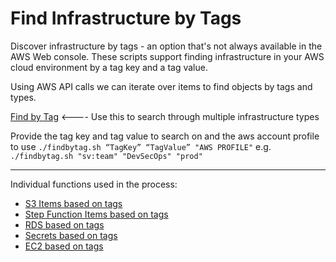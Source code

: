 # Find Infrastructure by Tags

Discover infrastructure by tags - an option that's not always available in the AWS Web console. These scripts support finding infrastructure in your AWS cloud environment by a tag key and a tag value.

Using AWS API calls we can iterate over items to find objects by tags and types.

[Find by Tag](findbytag.sh)  <---- Use this to search through multiple infrastructure types

Provide the tag key and tag value to search on and the aws account profile to use
```./findbytag.sh “TagKey” “TagValue” "AWS PROFILE"```
e.g. 
```./findbytag.sh "sv:team" "DevSecOps" "prod"```

---

Individual functions used in the process:
- [S3 Items based on tags](s3_by_tags.sh)
- [Step Function Items based on tags](stepfunction_by_tags.sh)
- [RDS based on tags](./rds_by_tags.sh)
- [Secrets based on tags](./secrets_by_tags.sh)
- [EC2 based on tags](./ec2_by_tags.sh)